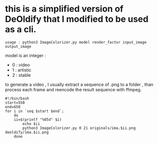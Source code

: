 # this is a simplified version of DeOldify that I modified to be used as a cli.

```console
usage : python3 ImageColorizer.py model render_factor input_image output_image
```

model is an integer :
* 0 : video
* 1 : artistic
* 2 : stable

to generate a video , I usually extract a sequence of .png to a folder , than process each frame and reencode the result sequence with ffmpeg.

```console
#!/bin/bash
start=550
end=650
for i in `seq $start $end`;
    do
    ii=$(printf "%05d" $i)
        echo $ii
        python3 ImageColorizer.py 0 21 originals/ima.$ii.png deoldify/ima.$ii.png
    done 
```

